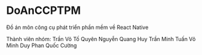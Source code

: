 # DoAnCCPTPM

Đồ án môn công cụ phát triển phần mềm về React Native

Thành viên nhóm:
  Trần Võ Tố Quyên
  Nguyễn Quang Huy
  Trần Minh Tuấn
  Võ Minh Duy
  Phan Quốc Cường
